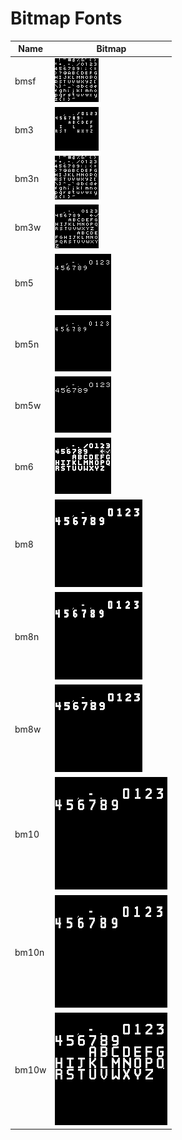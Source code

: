 # Bitmap Fonts

 Name | Bitmap
------|--------
bmsf | ![bmsf](bmsf.png)
bm3 | ![bm3](bm3.png)
bm3n | ![bm3n](bm3n.png)
bm3w | ![bm3w](bm3w.png)
bm5 | ![bm5](bm5.png)
bm5n | ![bm5n](bm5n.png)
bm5w | ![bm5w](bm5w.png)
bm6 | ![bm6](bm6.png)
bm8 | ![bm8](bm8.png)
bm8n | ![bm8n](bm8n.png)
bm8w | ![bm8w](bm8w.png)
bm10 | ![bm10](bm10.png)
bm10n | ![bm10n](bm10n.png)
bm10w | ![bm10w](bm10w.png)
